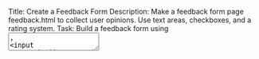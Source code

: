 Title: Create a Feedback Form
Description:
 Make a feedback form page feedback.html to collect user opinions. Use text areas, checkboxes, and a rating system.
Task:
 Build a feedback form using <textarea>, <input type="checkbox">, and <select> dropdown for rating.
Example Content:
User Name (Text input)

Feedback Message (Textarea)

Features liked (Checkboxes: Design, Speed, Usability)

Rating (Dropdown: 1–5)

Submit button
